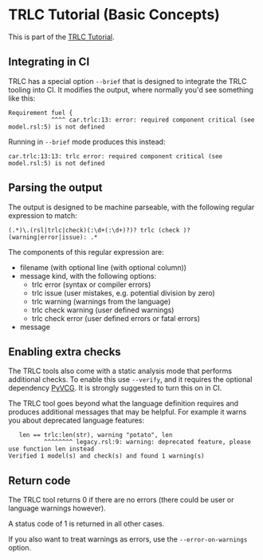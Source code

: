 # TRLC Tutorial (Basic Concepts)

This is part of the [TRLC Tutorial](TUTORIAL.md).

## Integrating in CI

TRLC has a special option `--brief` that is designed to integrate the
TRLC tooling into CI. It modifies the output, where normally you'd see
something like this:

```
Requirement fuel {
            ^^^^ car.trlc:13: error: required component critical (see model.rsl:5) is not defined
```

Running in `--brief` mode produces this instead:

```
car.trlc:13:13: trlc error: required component critical (see model.rsl:5) is not defined
```

## Parsing the output

The output is designed to be machine parseable, with the following
regular expression to match:

```
(.*)\.(rsl|trlc|check)(:\d+(:\d+)?)? trlc (check )?(warning|error|issue): .*
```

The components of this regular expression are:

* filename (with optional line (with optional column))
* message kind, with the following options:
  * trlc error (syntax or compiler errors)
  * trlc issue (user mistakes, e.g. potential division by zero)
  * trlc warning (warnings from the language)
  * trlc check warning (user defined warnings)
  * trlc check error (user defined errors or fatal errors)
* message

## Enabling extra checks

The TRLC tools also come with a static analysis mode that performs
additional checks. To enable this use `--verify`, and it requires the
optional dependency [PyVCG](https://pypi.org/project/PyVCG/). It is
strongly suggested to turn this on in CI.

The TRLC tool goes beyond what the language definition requires and
produces additional messages that may be helpful. For example it warns
you about deprecated language features:

```
   len == trlc:len(str), warning "potato", len
          ^^^^^^^^ legacy.rsl:9: warning: deprecated feature, please use function len instead
Verified 1 model(s) and check(s) and found 1 warning(s)
```

## Return code

The TRLC tool returns 0 if there are no errors (there could be user or
language warnings however).

A status code of 1 is returned in all other cases.

If you also want to treat warnings as errors, use the
`--error-on-warnings` option.
